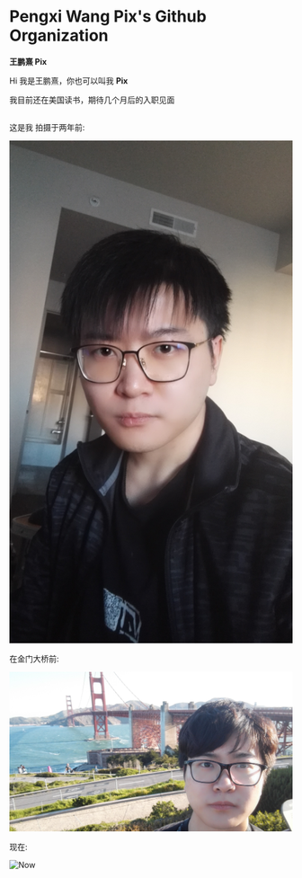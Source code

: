 # Pengxi Wang Pix's Github Organization

**王鹏熹 Pix**

Hi 我是王鹏熹，你也可以叫我 **Pix**

我目前还在美国读书，期待几个月后的入职见面

##

这是我 拍摄于两年前:

![Before](Assets/Before.jpg)

在金门大桥前:

![GoldenState](Assets/GoldenState.jpeg)

现在:

![Now](Assets/Now.jpg)